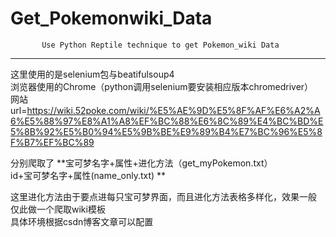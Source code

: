 # Get_Pokemonwiki_Data
           Use Python Reptile technique to get Pokemon_wiki Data      
-----------------------------------------------------------------------
这里使用的是selenium包与beatifulsoup4       
浏览器使用的Chrome（python调用selenium要安装相应版本chromedriver）      
网站   url=https://wiki.52poke.com/wiki/%E5%AE%9D%E5%8F%AF%E6%A2%A6%E5%88%97%E8%A1%A8%EF%BC%88%E6%8C%89%E4%BC%BD%E5%8B%92%E5%B0%94%E5%9B%BE%E9%89%B4%E7%BC%96%E5%8F%B7%EF%BC%89
        
分别爬取了
           **宝可梦名字+属性+进化方法（get_myPokemon.txt）         
           id+宝可梦名字+属性(name_only.txt)   **              
          
这里进化方法由于要点进每只宝可梦界面，而且进化方法表格多样化，效果一般                 
仅此做一个爬取wiki模板           
具体环境根据csdn博客文章可以配置            
